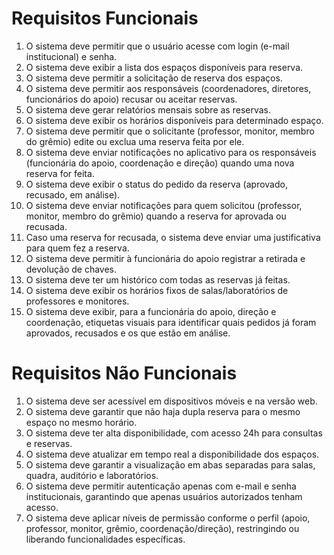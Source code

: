 # Requisitos Funcionais
1. O sistema deve permitir que o usuário acesse com login (e-mail institucional) e senha.
2. O sistema deve exibir a lista dos espaços disponíveis para reserva.
3. O sistema deve permitir a solicitação de reserva dos espaços.
4. O sistema deve permitir aos responsáveis (coordenadores, diretores, funcionários do apoio) recusar ou aceitar reservas.
5. O sistema deve gerar relatórios mensais sobre as reservas.
6. O sistema deve exibir os horários disponíveis para determinado espaço.
7. O sistema deve permitir que o solicitante (professor, monitor, membro do grêmio) edite ou exclua uma reserva feita por ele.
8. O sistema deve enviar notificações no aplicativo para os responsáveis (funcionária do apoio, coordenação e direção) quando uma nova reserva for feita.
9. O sistema deve exibir o status do pedido da reserva (aprovado, recusado, em análise).
10. O sistema deve enviar notificações para quem solicitou (professor, monitor, membro do grêmio) quando a reserva for aprovada ou recusada.
11. Caso uma reserva for recusada, o sistema deve enviar uma justificativa para quem fez a reserva.
12. O sistema deve permitir à funcionária do apoio registrar a retirada e devolução de chaves.
13. O sistema deve ter um histórico com todas as reservas já feitas.
14. O sistema deve exibir os horários fixos de salas/laboratórios de professores e monitores.
15. O sistema deve exibir, para a funcionária do apoio, direção e coordenação, etiquetas visuais para identificar quais pedidos já foram aprovados, recusados e os que estão em análise.


# Requisitos Não Funcionais 
1. O sistema deve ser acessível em dispositivos móveis e na versão web.
2. O sistema deve garantir que não haja dupla reserva para o mesmo espaço no mesmo horário.
3. O sistema deve ter alta disponibilidade, com acesso 24h para consultas e reservas.
4. O sistema deve atualizar em tempo real a disponibilidade dos espaços.
5. O sistema deve garantir a visualização em abas separadas para salas, quadra, auditório e laboratórios.
6. O sistema deve permitir autenticação apenas com e-mail e senha institucionais, garantindo que apenas usuários autorizados tenham acesso.
7. O sistema deve aplicar níveis de permissão conforme o perfil (apoio, professor, monitor, grêmio, coordenação/direção), restringindo ou liberando funcionalidades específicas.
